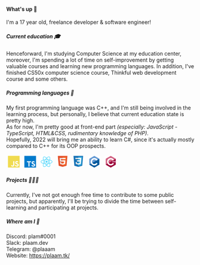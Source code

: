 #### What's up 👋
I'm a 17 year old, freelance developer & software engineer!

##### Current education 🎓
Henceforward, I'm studying Computer Science at my education center, moreover, I'm spending a lot of time on self-improvement by getting valuable courses and learning new programming languages. In addition, I've finished CS50x computer science course, Thinkful web development course and some others.

##### Programming languages 🔧
My first programming language was C++, and I'm still being involved in the learning process, but personally, I believe that current education state is pretty high.</br>
As for now, I'm pretty good at front-end part *(especially: JavaScript - TypeScript, HTML&CSS, rudimentary knowledge of PHP)*. </br>
Hopefully, 2022 will bring me an ability to learn C#, since it's actually mostly compared to C++ for its OOP prospects.</br>

<p align = "left">
<img src="https://raw.githubusercontent.com/devicons/devicon/master/icons/javascript/javascript-plain.svg" alt="JS" height="32" style="vertical-align:top; margin:4px">
<img src="https://raw.githubusercontent.com/devicons/devicon/master/icons/typescript/typescript-plain.svg" alt="TS" height="32" style="vertical-align:top; margin:4px">
<img src="https://raw.githubusercontent.com/devicons/devicon/master/icons/react/react-original.svg" alt="React" height="32" style="vertical-align:top; margin:4px">
<img src="https://raw.githubusercontent.com/devicons/devicon/master/icons/html5/html5-original.svg" alt="HTML" height="30" style="vertical-align:top; margin:4px">
<img src="https://raw.githubusercontent.com/devicons/devicon/master/icons/css3/css3-original.svg" alt="CSS" height="30" style="vertical-align:top; margin:4px">
<img src="https://raw.githubusercontent.com/devicons/devicon/2ae2a900d2f041da66e950e4d48052658d850630/icons/c/c-original.svg" alt="C" height="32" style="vertical-align:top; margin:4px">
<img src="https://github.com/devicons/devicon/blob/master/icons/cplusplus/cplusplus-original.svg" alt="C++" height="32" style="vertical-align:top; margin:4px">
</p>

##### Projects 👨🏻‍💻
Currently, I've not got enough free time to contribute to some public projects, but apparently, I'll be trying to divide the time between self-learning and participating at projects.

##### Where am I 📱
Discord: plam#0001</br>
Slack: plaam.dev </br>
Telegram: @plaaam </br>
Website: https://plaam.tk/ 
</br>
